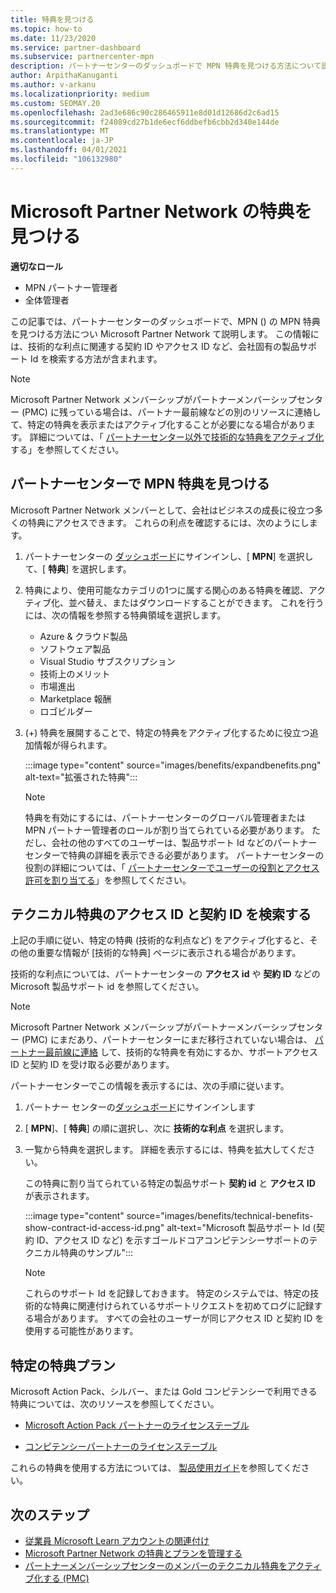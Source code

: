 ```yaml
---
title: 特典を見つける
ms.topic: how-to
ms.date: 11/23/2020
ms.service: partner-dashboard
ms.subservice: partnercenter-mpn
description: パートナーセンターのダッシュボードで MPN 特典を見つける方法について説明します。 技術的な利点を得るためにアクセス ID と契約 ID を検索する方法について説明します。
author: ArpithaKanuganti
ms.author: v-arkanu
ms.localizationpriority: medium
ms.custom: SEOMAY.20
ms.openlocfilehash: 2ad3e686c90c286465911e8d01d12686d2c6ad15
ms.sourcegitcommit: f24089cd27b1de6ecf6ddbefb6cbb2d340e144de
ms.translationtype: MT
ms.contentlocale: ja-JP
ms.lasthandoff: 04/01/2021
ms.locfileid: "106132980"
---
```

# <a name="locate-your-microsoft-partner-network-benefits"></a>Microsoft Partner Network の特典を見つける 

**適切なロール**

- MPN パートナー管理者
- 全体管理者

この記事では、パートナーセンターのダッシュボードで、MPN () の MPN 特典を見つける方法につい Microsoft Partner Network て説明します。 この情報には、技術的な利点に関連する契約 ID やアクセス ID など、会社固有の製品サポート Id を検索する方法が含まれます。

>[!NOTE]
> Microsoft Partner Network メンバーシップがパートナーメンバーシップセンター (PMC) に残っている場合は、パートナー最前線などの別のリソースに連絡して、特定の特典を表示またはアクティブ化することが必要になる場合があります。 詳細については、「 [パートナーセンター以外で技術的な特典をアクティブ化](partner-membership-center-tech-benefits-activate.md)する」を参照してください。

## <a name="find-your-mpn-benefits-in-partner-center"></a>パートナーセンターで MPN 特典を見つける

Microsoft Partner Network メンバーとして、会社はビジネスの成長に役立つ多くの特典にアクセスできます。 これらの利点を確認するには、次のようにします。

1. パートナーセンターの [ダッシュボード](https://partner.microsoft.com/dashboard/home)にサインインし、[ **MPN**] を選択して、[ **特典**] を選択します。

2. 特典により、使用可能なカテゴリの1つに属する関心のある特典を確認、アクティブ化、並べ替え、またはダウンロードすることができます。 これを行うには、次の情報を参照する特典領域を選択します。

   - Azure & クラウド製品
   - ソフトウェア製品
   - Visual Studio サブスクリプション
   - 技術上のメリット
   - 市場進出
   - Marketplace 報酬
   - ロゴビルダー

3. (+) 特典を展開することで、特定の特典をアクティブ化するために役立つ追加情報が得られます。

   :::image type="content" source="images/benefits/expandbenefits.png" alt-text="拡張された特典":::

   > [!NOTE]
   > 特典を有効にするには、パートナーセンターのグローバル管理者または MPN パートナー管理者のロールが割り当てられている必要があります。 ただし、会社の他のすべてのユーザーは、製品サポート Id などのパートナーセンターで特典の詳細を表示できる必要があります。 パートナーセンターの役割の詳細については、「 [パートナーセンターでユーザーの役割とアクセス許可を割り当てる](permissions-overview.md)」を参照してください。

## <a name="find-access-id-and-contract-id-for-technical-benefits"></a>テクニカル特典のアクセス ID と契約 ID を検索する

上記の手順に従い、特定の特典 (技術的な利点など) をアクティブ化すると、その他の重要な情報が [技術的な特典] ページに表示される場合があります。

技術的な利点については、パートナーセンターの **アクセス id** や **契約 ID** などの Microsoft 製品サポート id を参照してください。

>[!NOTE]
> Microsoft Partner Network メンバーシップがパートナーメンバーシップセンター (PMC) にまだあり、パートナーセンターにまだ移行されていない場合は、 [パートナー最前線に連絡](partner-membership-center-tech-benefits-activate.md) して、技術的な特典を有効にするか、サポートアクセス ID と契約 ID を受け取る必要があります。

 パートナーセンターでこの情報を表示するには、次の手順に従います。

1. パートナー センターの[ダッシュボード](https://partner.microsoft.com/dashboard/home)にサインインします

2. [ **MPN**]、[ **特典**] の順に選択し、次に **技術的な利点** を選択します。

3. 一覧から特典を選択します。 詳細を表示するには、特典を拡大してください。 

   この特典に割り当てられている特定の製品サポート **契約 id** と **アクセス ID** が表示されます。  

   :::image type="content" source="images/benefits/technical-benefits-show-contract-id-access-id.png" alt-text="Microsoft 製品サポート Id (契約 ID、アクセス ID など) を示すゴールドコアコンピテンシーサポートのテクニカル特典のサンプル":::

   > [!NOTE]
   > これらのサポート Id を記録しておきます。 特定のシステムでは、特定の技術的な特典に関連付けられているサポートリクエストを初めてログに記録する場合があります。 すべての会社のユーザーが同じアクセス ID と契約 ID を使用する可能性があります。

## <a name="specific-benefit-offers"></a>特定の特典プラン

Microsoft Action Pack、シルバー、または Gold コンピテンシーで利用できる特典については、次のリソースを参照してください。

- [Microsoft Action Pack パートナーのライセンステーブル](https://assetsprod.microsoft.com/en-us/microsoft-action-pack-license-table.pdf)

- [コンピテンシーパートナーのライセンステーブル](https://assetsprod.microsoft.com/mpn-maps-software-iur-competency-license-table.docx)

これらの特典を使用する方法については、 [製品使用ガイド](https://assets.microsoft.com/MPN-MAPS-Product-Usage-Guide.pdf)を参照してください。

## <a name="next-steps"></a>次のステップ

- [従業員 Microsoft Learn アカウントの関連付け](ms-learn-associate.md)
- [Microsoft Partner Network の特典とプランを管理する](manage-your-partner-network-benefits.md)
- [パートナーメンバーシップセンターのメンバーのテクニカル特典をアクティブ化する (PMC)](partner-membership-center-tech-benefits-activate.md)